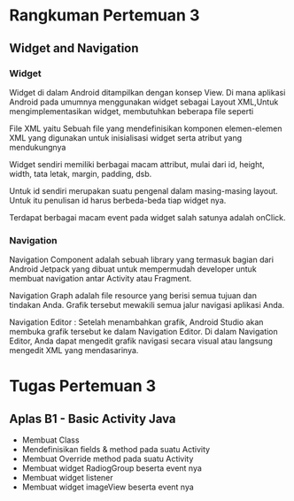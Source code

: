 # Rangkuman Pertemuan 3

## Widget and Navigation

### Widget

Widget di dalam Android ditampilkan dengan konsep View. Di mana aplikasi Android pada umumnya menggunakan widget sebagai Layout XML,Untuk mengimplementasikan widget, membutuhkan beberapa file seperti

File XML yaitu Sebuah file yang mendefinisikan komponen elemen-elemen XML yang digunakan untuk inisialisasi widget serta atribut yang mendukungnya

Widget sendiri memiliki berbagai macam attribut, mulai dari id, height, width, tata letak, margin, padding, dsb.

Untuk id sendiri merupakan suatu pengenal dalam masing-masing layout. Untuk itu penulisan id harus berbeda-beda tiap widget nya.

Terdapat berbagai macam event pada widget salah satunya adalah onClick.

### Navigation 

Navigation Component adalah sebuah library yang termasuk bagian dari Android Jetpack yang dibuat untuk mempermudah developer untuk membuat navigation antar Activity atau Fragment.

Navigation Graph adalah file resource yang berisi semua tujuan dan tindakan Anda. Grafik tersebut mewakili semua jalur navigasi aplikasi Anda.

Navigation Editor : Setelah menambahkan grafik, Android Studio akan membuka grafik tersebut ke dalam Navigation Editor. Di dalam Navigation Editor, Anda dapat mengedit grafik navigasi secara visual atau langsung mengedit XML yang mendasarinya.

# Tugas Pertemuan 3

## Aplas B1 - Basic Activity Java

* Membuat Class
* Mendefinisikan fields & method pada suatu Activity
* Membuat Override method pada suatu Activity
* Membuat widget RadiogGroup beserta event nya
* Membuat widget listener
* Membuat widget imageView beserta event nya
